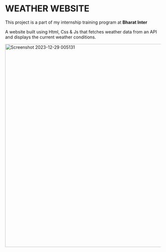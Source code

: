 # WEATHER WEBSITE 
This project is a part of my internship training program at **Bharat Inter**

A website built using Html, Css & Js that
fetches weather data from an API and
displays the current weather conditions.

<img width="659" alt="Screenshot 2023-12-29 005131" src="https://github.com/ArpanSurin/Weather-website/assets/150426561/da5ff44e-9250-4ede-8d2f-649a697eddaf">
